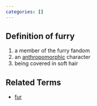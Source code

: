 ```yaml
---
categories: []
---
```

## Definition of furry

1. a member of the furry fandom
2. an [anthropomorphic](./anthropomorphic) character
3. being covered in soft hair

## Related Terms

- [fur](./fur)
